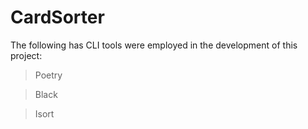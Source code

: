 # CardSorter

The following has CLI tools were employed in the development of this project:
>Poetry

>Black

>Isort
